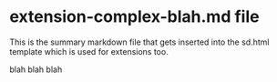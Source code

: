 # extension-complex-blah.md file

This is the summary markdown file that gets inserted into the sd.html template which is used for extensions too.

 blah blah blah
